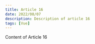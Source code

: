 ```yaml
---
title: Article 16
date: 2022/08/07
description: Description of article 16
tags: [Vue]
---
```


Content of Article 16
